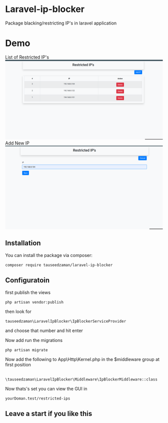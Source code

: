 # Laravel-ip-blocker

Package blacking/restricting IP's in laravel application

# Demo

List of Restricted IP's
![List of restriced ips](/Demo/Screenshot1.png)
Add New IP
![add new ip to list](/Demo/Screenshot2.png)

## Installation

You can install the package via composer:

```
composer require tauseedzaman/laravel-ip-blocker
```

## Configuratoin

first publish the views

```
php artisan vendor:publish
```

then look for

```
tauseedzaman\LaravelIpBlocker\IpBlockerServiceProvider
```

and choose that number and hit enter

Now add run the migrations

```
php artisan migrate
```

Now add the following to App\Http\Kernel.php in the $middleware group at first position

```
        \tauseedzaman\LaravelIpBlocker\Middleware\IpBlockerMiddleware::class
```

Now thats's set you can view the GUI in

```
yourDoman.test/restricted-ips
```

## Leave a start if you like this
